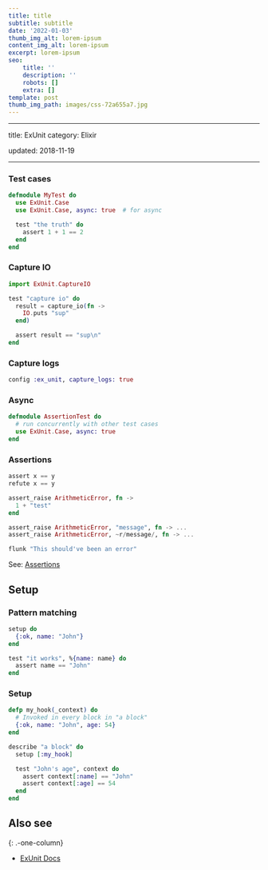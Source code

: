 ```yaml
---
title: title
subtitle: subtitle
date: '2022-01-03'
thumb_img_alt: lorem-ipsum
content_img_alt: lorem-ipsum
excerpt: lorem-ipsum
seo:
    title: ''
    description: ''
    robots: []
    extra: []
template: post
thumb_img_path: images/css-72a655a7.jpg
---
```


---

title: ExUnit
category: Elixir

updated: 2018-11-19

---

### Test cases

```elixir
defmodule MyTest do
  use ExUnit.Case
  use ExUnit.Case, async: true  # for async

  test "the truth" do
    assert 1 + 1 == 2
  end
end
```

### Capture IO

```elixir
import ExUnit.CaptureIO

test "capture io" do
  result = capture_io(fn ->
    IO.puts "sup"
  end)

  assert result == "sup\n"
end
```

### Capture logs

```elixir
config :ex_unit, capture_logs: true
```

### Async

```elixir
defmodule AssertionTest do
  # run concurrently with other test cases
  use ExUnit.Case, async: true
end
```

### Assertions

```elixir
assert x == y
refute x == y

assert_raise ArithmeticError, fn ->
  1 + "test"
end

assert_raise ArithmeticError, "message", fn -> ...
assert_raise ArithmeticError, ~r/message/, fn -> ...

flunk "This should've been an error"
```

See: [Assertions](http://devdocs.io/elixir/ex_unit/exunit.assertions)

## Setup

### Pattern matching

```elixir
setup do
  {:ok, name: "John"}
end
```

```elixir
test "it works", %{name: name} do
  assert name == "John"
end
```

### Setup

```elixir
defp my_hook(_context) do
  # Invoked in every block in "a block"
  {:ok, name: "John", age: 54}
end

describe "a block" do
  setup [:my_hook]

  test "John's age", context do
    assert context[:name] == "John"
    assert context[:age] == 54
  end
end
```

## Also see

{: .-one-column}

-   [ExUnit Docs](http://devdocs.io/elixir/ex_unit/exunit#configure/1)
